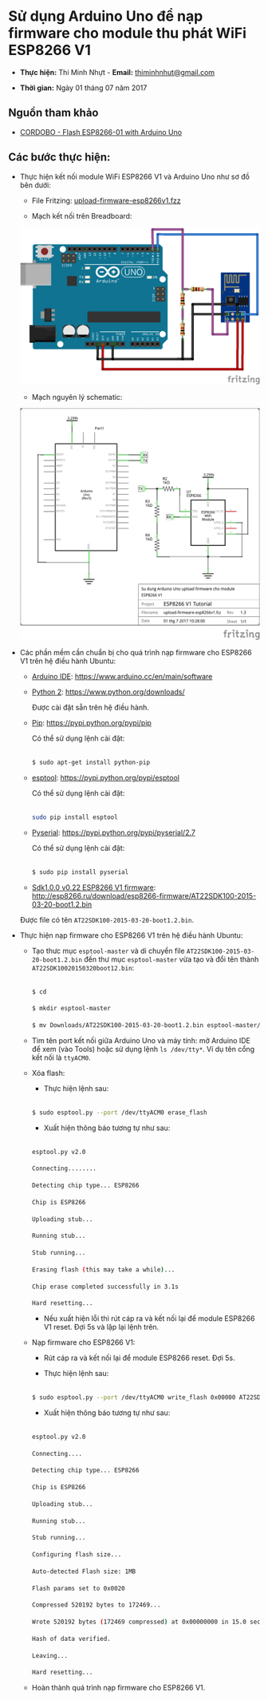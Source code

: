 # Sử dụng Arduino Uno để nạp firmware cho module thu phát WiFi ESP8266 V1

* **Thực hiện:** Thi Minh Nhựt - **Email:** thiminhnhut@gmail.com

* **Thời gian:** Ngày 01 tháng 07 năm 2017

## Nguồn tham khảo

* [CORDOBO - Flash ESP8266-01 with Arduino Uno](http://cordobo.com/2300-flash-esp8266-01-with-arduino-uno/)

## Các bước thực hiện:

* Thực hiện kết nối module WiFi ESP8266 V1 và Arduino Uno như sơ đồ bên dưới:

	+ File Fritzing: [upload-firmware-esp8266v1.fzz](https://github.com/thiminhnhut/esp8266v1/blob/e32ac07e5e60ad408d3db009c4304f8301a8b8bd/diagram-wire/upload-firmware/upload-firmware-esp8266v1.fzz)

	+ Mạch kết nối trên Breadboard:
	
	![Upload firmware ESP8266 V1 với Arduino Uno](https://raw.githubusercontent.com/thiminhnhut/esp8266v1/e32ac07e5e60ad408d3db009c4304f8301a8b8bd/diagram-wire/upload-firmware/upload-firmware-esp8266v1_bb.png)
	
	+ Mạch nguyên lý schematic:
	
	![Upload firmware ESP8266 V1 với Arduino Uno](https://raw.githubusercontent.com/thiminhnhut/esp8266v1/e32ac07e5e60ad408d3db009c4304f8301a8b8bd/diagram-wire/upload-firmware/upload-firmware-esp8266v1_schem.png)

* Các phần mềm cần chuẩn bị cho quá trình nạp firmware cho ESP8266 V1 trên hệ điều hành Ubuntu:

	+ [Arduino IDE](https://www.arduino.cc/en/main/software): https://www.arduino.cc/en/main/software

	+ [Python 2](https://www.python.org/downloads/): https://www.python.org/downloads/
	
		Được cài đặt sẵn trên hệ điều hành.

	+ [Pip](https://pypi.python.org/pypi/pip): https://pypi.python.org/pypi/pip
	
		Có thể sử dụng lệnh cài đặt:

		```bash

		$ sudo apt-get install python-pip

		```

	+ [esptool](https://pypi.python.org/pypi/esptool): https://pypi.python.org/pypi/esptool
	
		Có thể sử dụng lệnh cài đặt:

		```bash

		sudo pip install esptool

		```
	
	+ [Pyserial](https://pypi.python.org/pypi/pyserial/2.7): https://pypi.python.org/pypi/pyserial/2.7
	
		Có thể sử dụng lệnh cài đặt:
	
		```bash
	
		$ sudo pip install pyserial
	
		```

	+ [Sdk1.0.0 v0.22 ESP8266 V1 firmware](http://esp8266.ru/download/esp8266-firmware/AT22SDK100-2015-03-20-boot1.2.bin): http://esp8266.ru/download/esp8266-firmware/AT22SDK100-2015-03-20-boot1.2.bin
	
	Được file có tên `AT22SDK100-2015-03-20-boot1.2.bin`.

* Thực hiện nạp firmware cho ESP8266 V1 trên hệ điều hành Ubuntu:

	+ Tạo thưc mục `esptool-master` và di chuyển file `AT22SDK100-2015-03-20-boot1.2.bin`
	đến thư mục `esptool-master` vừa tạo và đổi tên thành `AT22SDK10020150320boot12.bin`:
	
		```bash
	
		$ cd
		
		$ mkdir esptool-master
		
		$ mv Downloads/AT22SDK100-2015-03-20-boot1.2.bin esptool-master/AT22SDK10020150320boot12.bin
		
		```
	
	+ Tìm tên port kết nối giữa Arduino Uno và máy tính: mở Arduino IDE để xem (vào Tools)
	hoặc sử dụng lệnh `ls /dev/tty*`. Ví dụ tên cổng kết nối là `ttyACM0`.
	
	+ Xóa flash:
		
		- Thực hiện lệnh sau:
	
		```bash
		
		$ sudo esptool.py --port /dev/ttyACM0 erase_flash
		
		```
	
		- Xuất hiện thông báo tương tự như sau:
	
		```bash
		
		esptool.py v2.0
		
		Connecting........
		
		Detecting chip type... ESP8266
		
		Chip is ESP8266
		
		Uploading stub...
		
		Running stub...
		
		Stub running...
		
		Erasing flash (this may take a while)...
		
		Chip erase completed successfully in 3.1s
		
		Hard resetting...
		
		```
	
		- Nếu xuất hiện lỗi thì rút cáp ra và kết nối lại để module ESP8266 V1 reset.
		Đợi 5s và lặp lại lệnh trên.
		
	+ Nạp firmware cho ESP8266 V1:
	
		- Rút cáp ra và kết nối lại để module ESP8266 reset. Đợi 5s.
		
		- Thực hiện lệnh sau:
		
		```bash
		
		$ sudo esptool.py --port /dev/ttyACM0 write_flash 0x00000 AT22SDK10020150320boot12.bin
		
		```
		
		- Xuất hiện thông báo tương tự như sau:
	
		```bash
		
		esptool.py v2.0
		
		Connecting....
		
		Detecting chip type... ESP8266
		
		Chip is ESP8266
		
		Uploading stub...
		
		Running stub...
		
		Stub running...
		
		Configuring flash size...
		
		Auto-detected Flash size: 1MB
		
		Flash params set to 0x0020
		
		Compressed 520192 bytes to 172469...
		
		Wrote 520192 bytes (172469 compressed) at 0x00000000 in 15.0 seconds (effective 277.9 kbit/s)...
		
		Hash of data verified.
		
		Leaving...
		
		Hard resetting...
		
		```
		
	+ Hoàn thành quá trình nạp firmware cho ESP8266 V1.
